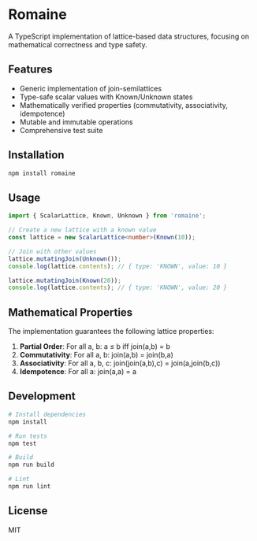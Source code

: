 # Romaine

A TypeScript implementation of lattice-based data structures, focusing on mathematical correctness and type safety.

## Features

- Generic implementation of join-semilattices
- Type-safe scalar values with Known/Unknown states
- Mathematically verified properties (commutativity, associativity, idempotence)
- Mutable and immutable operations
- Comprehensive test suite

## Installation

```bash
npm install romaine
```

## Usage

```typescript
import { ScalarLattice, Known, Unknown } from 'romaine';

// Create a new lattice with a known value
const lattice = new ScalarLattice<number>(Known(10));

// Join with other values
lattice.mutatingJoin(Unknown());
console.log(lattice.contents); // { type: 'KNOWN', value: 10 }

lattice.mutatingJoin(Known(20));
console.log(lattice.contents); // { type: 'KNOWN', value: 20 }
```

## Mathematical Properties

The implementation guarantees the following lattice properties:

1. **Partial Order**: For all a, b: a ≤ b iff join(a,b) = b
2. **Commutativity**: For all a, b: join(a,b) = join(b,a)
3. **Associativity**: For all a, b, c: join(join(a,b),c) = join(a,join(b,c))
4. **Idempotence**: For all a: join(a,a) = a

## Development

```bash
# Install dependencies
npm install

# Run tests
npm test

# Build
npm run build

# Lint
npm run lint
```

## License

MIT
